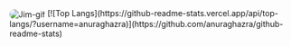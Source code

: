 
<img align="center" alt="Jim-gif" style="border-radius:50px;" src="https://c.tenor.com/ztAq2v5K09gAAAAC/the-office-hand.gif">
[![Top Langs](https://github-readme-stats.vercel.app/api/top-langs/?username=anuraghazra)](https://github.com/anuraghazra/github-readme-stats)

